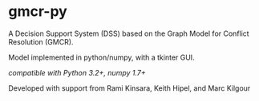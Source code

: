 gmcr-py
=======

A Decision Support System (DSS) based on the Graph Model for Conflict Resolution (GMCR).

Model implemented in python/numpy, with a tkinter GUI.

_compatible with Python 3.2+, numpy 1.7+_

Developed with support from Rami Kinsara, Keith Hipel, and Marc Kilgour